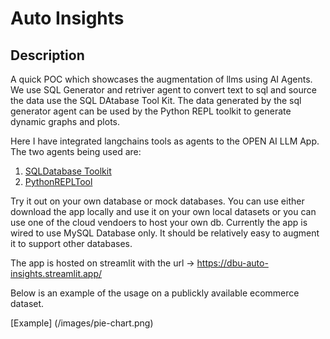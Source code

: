 # Auto Insights

## Description
A quick POC which showcases the augmentation of llms using AI Agents. 
We use SQL Generator and retriver agent to convert text to sql and source the data use the SQL DAtabase Tool Kit.
The data generated by the sql generator agent can be used by the Python REPL toolkit to generate dynamic graphs and plots.


Here I have integrated langchains tools as agents to the OPEN AI LLM App.
The two agents being used are:
1. [SQLDatabase Toolkit](https://python.langchain.com/docs/integrations/tools/sql_database/)
2. [PythonREPLTool](https://python.langchain.com/api_reference/experimental/tools/langchain_experimental.tools.python.tool.PythonREPLTool.html)

Try it out on your own database or mock databases. You can use either download the app locally and use it on your own local datasets or you can use one of the cloud vendoers to host your own db.
Currently the app is wired to use MySQL Database only. It should be relatively easy to augment it to support other databases.

The app is hosted on streamlit with the url -> https://dbu-auto-insights.streamlit.app/

Below is an example of the usage on a publickly available ecommerce dataset.

[Example]
(/images/pie-chart.png)
